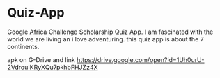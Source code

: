 # Quiz-App
Google Africa Challenge Scholarship Quiz App.
I am fascinated with the world we are living an i love adventuring.
this quiz app is about the 7 continents.

apk on G-Drive and  link https://drive.google.com/open?id=1Uh0urU-2VdrouIKRyXQu7pkhbFHJZz4X

